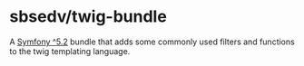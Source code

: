 # sbsedv/twig-bundle

A [Symfony ^5.2](https://symfony.com/) bundle that adds some commonly used filters and functions to the twig templating language.

